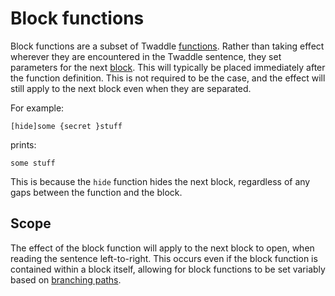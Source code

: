 # Block functions

Block functions are a subset of Twaddle [functions](functions.md).
Rather than taking effect wherever they are encountered in the Twaddle
sentence, they set parameters for the next [block](blocks.md). This will
typically be placed immediately after the function definition. This is not
required to be the case, and the effect will still apply to the next block
even when they are separated. 

For example:

`[hide]some {secret }stuff`

prints:

`some stuff`

This is because the `hide` function hides the next block, regardless of
any gaps between the function and the block.

## Scope

The effect of the block function will apply to the next block to open,
when reading the sentence left-to-right. This occurs even if the block
function is contained within a block itself, allowing for block functions
to be set variably based on [branching paths](branching.md).